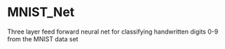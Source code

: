 # MNIST_Net
Three layer feed forward neural net for classifying handwritten digits 0-9 from the MNIST data set
